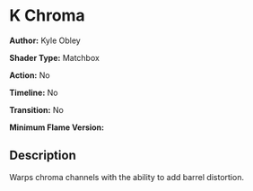 # K Chroma

**Author:** Kyle Obley

**Shader Type:** Matchbox

**Action:** No

**Timeline:** No

**Transition:** No

**Minimum Flame Version:** 


## Description
Warps chroma channels with the ability to add barrel distortion.
